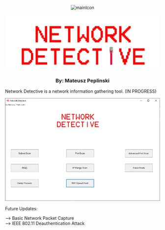 

<p align="center">
  <img width="75" src="resources/Network-Detective-icon.ico" alt="mainIcon">
</p>

<p align="center"><img width="500" src="resources/mainMenu/mainMenuTitle.png" alt="mainTitle"> 

<h3 align="center">By: Mateusz Peplinski</h3>


Network Detective is a network information gathering tool. (IN PROGRESS)

![MainWindow](READMEimg/Capture.PNG)


Future Updates:

--> Basic Network Packet Capture  
--> IEEE 802.11 Deauthentication Attack
